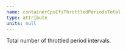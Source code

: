 ```yaml
---
name: containerCpuCfsThrottledPeriodsTotal
type: attribute
units: null
---
```


Total number of throttled period intervals.